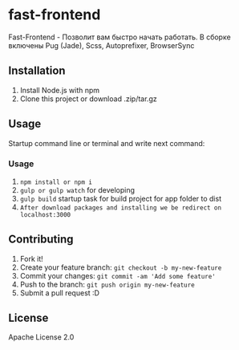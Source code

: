 # fast-frontend

Fast-Frontend - Позволит вам быстро начать работать.
В сборке включены Pug (Jade), Scss, Autoprefixer, BrowserSync

## Installation

1. Install Node.js with npm
2. Clone this project or download .zip/tar.gz

## Usage

Startup command line or terminal and write next command: <br>
  ### Usage
  1. `npm install or npm i`
  2. `gulp or gulp watch` for developing
  3. `gulp build` startup task for build project for app folder to dist
  3. `After download packages and installing we be redirect on localhost:3000`
## Contributing

1. Fork it!
2. Create your feature branch: `git checkout -b my-new-feature`
3. Commit your changes: `git commit -am 'Add some feature'`
4. Push to the branch: `git push origin my-new-feature`
5. Submit a pull request :D

## License

Apache License 2.0
